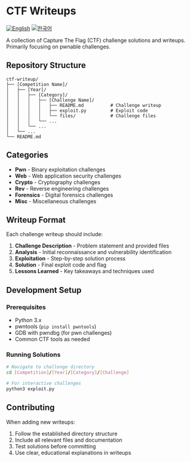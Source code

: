 # CTF Writeups

[![English](https://img.shields.io/badge/README-English-blue)](README.md)
[![한국어](https://img.shields.io/badge/README-한국어-red)](README_ko.md)

A collection of Capture The Flag (CTF) challenge solutions and writeups.
Primarily focusing on pwnable challenges.

## Repository Structure

```
ctf-writeup/
├── [Competition Name]/
│   ├── [Year]/
│   │   ├── [Category]/
│   │   │   ├── [Challenge Name]/
│   │   │   │   ├── README.md          # Challenge writeup
│   │   │   │   ├── exploit.py         # Exploit code
│   │   │   │   └── files/             # Challenge files
│   │   │   └── ...
│   │   └── ...
│   └── ...
└── README.md
```

## Categories

- **Pwn** - Binary exploitation challenges
- **Web** - Web application security challenges  
- **Crypto** - Cryptography challenges
- **Rev** - Reverse engineering challenges
- **Forensics** - Digital forensics challenges
- **Misc** - Miscellaneous challenges

## Writeup Format

Each challenge writeup should include:

1. **Challenge Description** - Problem statement and provided files
2. **Analysis** - Initial reconnaissance and vulnerability identification
3. **Exploitation** - Step-by-step solution process
4. **Solution** - Final exploit code and flag
5. **Lessons Learned** - Key takeaways and techniques used

## Development Setup

### Prerequisites
- Python 3.x
- pwntools (`pip install pwntools`)
- GDB with pwndbg (for pwn challenges)
- Common CTF tools as needed

### Running Solutions
```bash
# Navigate to challenge directory
cd [Competition]/[Year]/[Category]/[Challenge]

# For interactive challenges
python3 exploit.py
```

## Contributing

When adding new writeups:
1. Follow the established directory structure
2. Include all relevant files and documentation
3. Test solutions before committing
4. Use clear, educational explanations in writeups

